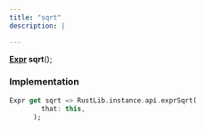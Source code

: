 ```yaml
---
title: "sqrt"
description: |

---
```

<span class="dart-code"><strong>[Expr] sqrt</strong>();</span>


### Implementation
```dart
Expr get sqrt => RustLib.instance.api.exprSqrt(
        that: this,
      );
```

[Expr]: /reference/classes/expr